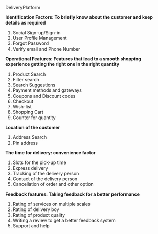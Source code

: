DeliveryPlatform

**Identification Factors: To briefly know about the customer and keep details as required**

1. Social Sign-up/Sign-in
2. User Profile Management
3. Forgot Password
4. Verify email and Phone Number

**Operational Features: Features that lead to a smooth shopping experience getting the right one in the right quantity**

1. Product Search
2. Filter search
3. Search Suggestions
4. Payment methods and gateways
5. Coupons and Discount codes
6. Checkout
7. Wish-list
8. Shopping Cart
9. Counter for quantity

**Location of the customer**

1. Address Search
2. Pin address

**The time for delivery: convenience factor**

1. Slots for the pick-up time
2. Express delivery
3. Tracking of the delivery person
4. Contact of the delivery person
5. Cancellation of order and other option

**Feedback features: Taking feedback for a better performance**

1. Rating of services on multiple scales
2. Rating of delivery boy
3. Rating of product quality
4. Writing a review to get a better feedback system
5. Support and help
